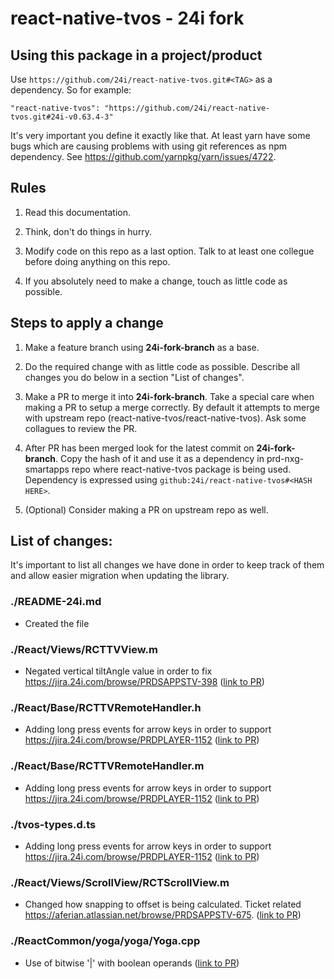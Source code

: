 
# react-native-tvos - 24i fork

## Using this package in a project/product

Use `https://github.com/24i/react-native-tvos.git#<TAG>` as a dependency. So for example:

```
"react-native-tvos": "https://github.com/24i/react-native-tvos.git#24i-v0.63.4-3"
```

It's very important you define it exactly like that. At least yarn have some bugs which are causing problems with using git references as npm dependency. See https://github.com/yarnpkg/yarn/issues/4722.

## Rules

1. Read this documentation.

2. Think, don't do things in hurry.

3. Modify code on this repo as a last option. Talk to at least one collegue before doing anything on this repo.

4. If you absolutely need to make a change, touch as little code as possible.


## Steps to apply a change

1. Make a feature branch using **24i-fork-branch** as a base.

2. Do the required change with as little code as possible. Describe all changes you do below in a section "List of changes".

3. Make a PR to merge it into **24i-fork-branch**. Take a special care when making a PR to setup a merge correctly. By default it attempts to merge with upstream repo (react-native-tvos/react-native-tvos). Ask some collagues to review the PR.

4. After PR has been merged look for the latest commit on **24i-fork-branch**. Copy the hash of it and use it as a dependency in prd-nxg-smartapps repo where react-native-tvos package is being used. Dependency is expressed using `github:24i/react-native-tvos#<HASH HERE>`.

6. (Optional) Consider making a PR on upstream repo as well.


## List of changes:

It's important to list all changes we have done in order to keep track of them and allow easier migration when updating the library.

### ./README-24i.md

- Created the file

### ./React/Views/RCTTVView.m

- Negated vertical tiltAngle value in order to fix https://jira.24i.com/browse/PRDSAPPSTV-398 ([link to PR](https://github.com/24i/react-native-tvos/pull/1))


### ./React/Base/RCTTVRemoteHandler.h

- Adding long press events for arrow keys in order to support https://jira.24i.com/browse/PRDPLAYER-1152 ([link to PR](https://github.com/24i/react-native-tvos/pull/2))

### ./React/Base/RCTTVRemoteHandler.m

- Adding long press events for arrow keys in order to support https://jira.24i.com/browse/PRDPLAYER-1152 ([link to PR](https://github.com/24i/react-native-tvos/pull/2))

### ./tvos-types.d.ts

- Adding long press events for arrow keys in order to support https://jira.24i.com/browse/PRDPLAYER-1152 ([link to PR](https://github.com/24i/react-native-tvos/pull/2))


### ./React/Views/ScrollView/RCTScrollView.m

- Changed how snapping to offset is being calculated. Ticket related https://aferian.atlassian.net/browse/PRDSAPPSTV-675. ([link to PR](https://github.com/24i/react-native-tvos/pull/3))

### ./ReactCommon/yoga/yoga/Yoga.cpp

- Use of bitwise '|' with boolean operands ([link to PR](https://github.com/24i/react-native-tvos/pull/6))